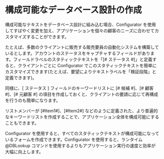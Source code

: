 # 構成可能なデータベース設計の作成

構成可能なテキストをデータベース設計に組み込む場合、Configurator を使用してすばやく変更を加え、アプリケーションを個々の顧客のニーズに合わせてカスタマイズすることができます。

たとえば、多数のクライアントに販売する販売要員の自動化システムを構築しているとします。アカウントのステータスをキャプチャするフィールドがあります。フィールドラベルのスタティックテキストを「[# ステータス #]」と定義すると、クライアントごとに Configurator でこのスタティックテキストを簡単にカスタマイズできます(たとえば、要望によりテキストラベルを「検証段階」と定義できます)。

同様に、[ ステータス ] フィールドのキーワードリストに [# 候補 #]、[# 顧客 #]、[# 元顧客 #] の項目を作成しておくと、クライアントの要請に応じて再構成を行うのも簡単になります。

リストメンバーが [#Item1#]、[#Item2#] などのように定義された、より普遍的なキーワードリストを作成することで、アプリケーション全体を構成可能にすることもできます。

Configurator を使用すると、すべてのスタティックテキストが構成可能になっているフォームを作成できます。Configurator を使用すると、ランタイム @DBLookup コマンドを使用するよりもアプリケーション実行の速度と効率が大幅に向上します。
